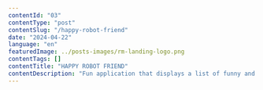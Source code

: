 ```yaml
---
contentId: "03"
contentType: "post"
contentSlug: "/happy-robot-friend"
date: "2024-04-22"
language: "en"
featuredImage: ../posts-images/rm-landing-logo.png
contentTags: []
contentTitle: "HAPPY ROBOT FRIEND"
contentDescription: "Fun application that displays a list of funny and amusing characters. This application allows you to consult the list of characters and see details about them. This project is an exercise project."
---
```

